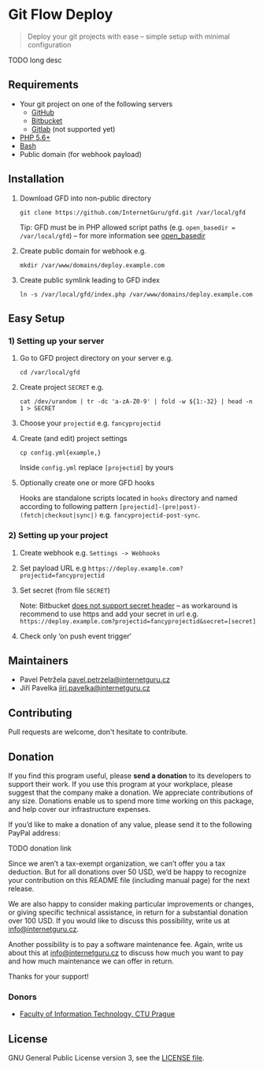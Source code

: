 # Git Flow Deploy

> Deploy your git projects with ease – simple setup with minimal configuration 

TODO long desc

## Requirements

 - Your git project on one of the following servers
   - [GitHub](https://github.com/)
   - [Bitbucket](https://bitbucket.org/)
   - [Gitlab](https://about.gitlab.com/) (not supported yet)
 - [PHP 5.6+](http://php.net/downloads.php)
 - [Bash](https://www.gnu.org/software/bash/)
 - Public domain (for webhook payload)

## Installation

1) Download GFD into non-public directory

   ```
   git clone https://github.com/InternetGuru/gfd.git /var/local/gfd
   ```
   
   Tip: GFD must be in PHP allowed script paths (e.g. ``open_basedir = /var/local/gfd``) – for more information see [open_basedir](http://php.net/manual/en/ini.core.php#ini.open-basedir)
   
1) Create public domain for webhook e.g.

   ```
   mkdir /var/www/domains/deploy.example.com
   ```
   
1) Create public symlink leading to GFD index

   ```
   ln -s /var/local/gfd/index.php /var/www/domains/deploy.example.com
   ```

## Easy Setup

### 1) Setting up your server

1) Go to GFD project directory on your server e.g.

   ```
   cd /var/local/gfd
   ```

1) Create project ``SECRET`` e.g.
   
   ```
   cat /dev/urandom | tr -dc 'a-zA-Z0-9' | fold -w ${1:-32} | head -n 1 > SECRET
   ```

1) Choose your ``projectid`` e.g. ``fancyprojectid``

1) Create (and edit) project settings

   ```
   cp config.yml{example,}
   ```

   Inside ``config.yml`` replace ``[projectid]`` by yours
   
1) Optionally create one or more GFD hooks

   Hooks are standalone scripts located in ``hooks`` directory and named according to following pattern ``[projectid]-(pre|post)-(fetch|checkout|sync|)`` e.g. ``fancyprojectid-post-sync``.


### 2) Setting up your project 

1) Create webhook e.g. ``Settings -> Webhooks``

1) Set payload URL e.g ``https://deploy.example.com?projectid=fancyprojectid``

1) Set secret (from file ``SECRET``)
   
   Note: Bitbucket [does not support secret header](https://bitbucket.org/site/master/issues/12195/webhook-hmac-signature-security-issue) – as workaround is recommend to use https and add your secret in url e.g. ``https://deploy.example.com?projectid=fancyprojectid&secret=[secret]``

1) Check only ‘on push event trigger‘

## Maintainers

-  Pavel Petržela pavel.petrzela@internetguru.cz
-  Jiří Pavelka jiri.pavelka@internetguru.cz

## Contributing

Pull requests are welcome, don't hesitate to contribute.

## Donation

If you find this program useful, please **send a donation** to its developers to support their work. If you use this program at your workplace, please suggest that the company make a donation. We appreciate contributions of any size. Donations enable us to spend more time working on this package, and help cover our infrastructure expenses.

If you’d like to make a donation of any value, please send it to the following PayPal address:

TODO donation link

Since we aren’t a tax-exempt organization, we can’t offer you a tax deduction. But for all donations over 50 USD, we’d be happy to recognize your contribution on this README file (including manual page) for the next release.

We are also happy to consider making particular improvements or changes, or giving specific technical assistance, in return for a substantial donation over 100 USD. If you would like to discuss this possibility, write us at info@internetguru.cz.

Another possibility is to pay a software maintenance fee. Again, write us about this at info@internetguru.cz to discuss how much you want to pay and how much maintenance we can offer in return.

Thanks for your support!

### Donors

- [Faculty of Information Technology, CTU Prague](https://www.fit.cvut.cz/en)

## License

GNU General Public License version 3, see the [LICENSE file](LICENSE).
